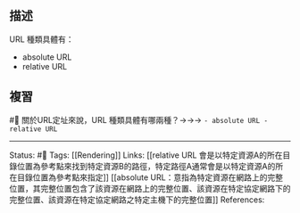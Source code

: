 ## 描述

URL 種類具體有：
- absolute URL
- relative URL

## 複習

#🧠 關於URL定址來說，URL 種類具體有哪兩種？->->-> `- absolute URL - relative URL`
<!--SR:!2023-07-06,105,210-->


---
Status: #🌱 
Tags:
[[Rendering]]
Links:
[[relative URL 會是以特定資源A的所在目錄位置為參考點來找到特定資源B的路徑，特定路徑A通常會是以特定資源A的所在目錄位置為參考點來指定]]
[[absolute URL：意指為特定資源在網路上的完整位置，其完整位置包含了該資源在網路上的完整位置、該資源在特定協定網路下的完整位置、該資源在特定協定網路之特定主機下的完整位置]]
References: